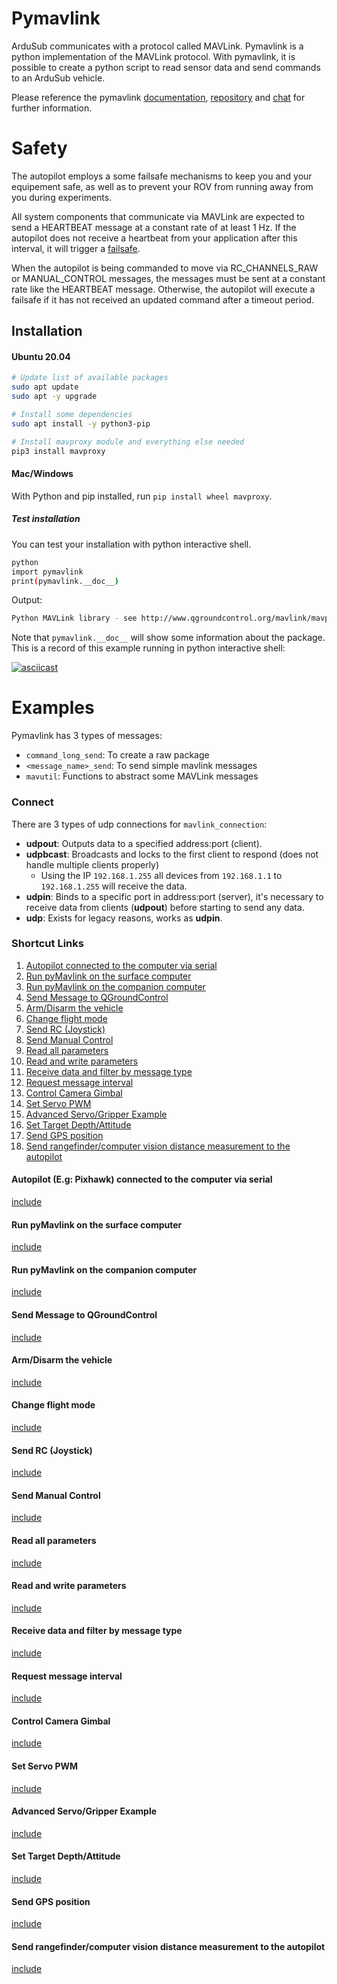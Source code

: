 # Pymavlink

ArduSub communicates with a protocol called MAVLink. Pymavlink is a python implementation of the MAVLink protocol. With pymavlink, it is possible to create a python script to read sensor data and send commands to an ArduSub vehicle.

Please reference the pymavlink [documentation](https://mavlink.io/en/mavgen_python/), [repository](https://github.com/ArduPilot/pymavlink) and [chat](https://gitter.im/ArduPilot/pymavlink) for further information.

# Safety

The autopilot employs a some failsafe mechanisms to keep you and your equipement safe, as well as to prevent your ROV from running away from you during experiments.

All system components that communicate via MAVLink are expected to send a HEARTBEAT message at a constant rate of at least 1 Hz. If the autopilot does not receive a heartbeat from your application after this interval, it will trigger a [failsafe](/operators-manual/failsafes.html).

When the autopilot is being commanded to move via RC_CHANNELS_RAW or MANUAL_CONTROL messages, the messages must be sent at a constant rate like the HEARTBEAT message. Otherwise, the autopilot will execute a failsafe if it has not received an updated command after a timeout period.

## Installation

#### Ubuntu 20.04

```sh
# Update list of available packages
sudo apt update
sudo apt -y upgrade

# Install some dependencies
sudo apt install -y python3-pip

# Install mavproxy module and everything else needed
pip3 install mavproxy
```

#### Mac/Windows

With Python and pip installed, run `pip install wheel mavproxy`.

##### Test installation
You can test your installation with python interactive shell.

```bash
python
import pymavlink
print(pymavlink.__doc__)
```
Output:
```bash
Python MAVLink library - see http://www.qgroundcontrol.org/mavlink/mavproxy_startpage
```

Note that `pymavlink.__doc__` will show some information about the package.
This is a record of this example running in python interactive shell:

[![asciicast](https://asciinema.org/a/237333.svg)](https://asciinema.org/a/237333)


# Examples

Pymavlink has 3 types of messages:
* `command_long_send`: To create a raw package
* `<message_name>_send`: To send simple mavlink messages
* `mavutil`: Functions to abstract some MAVLink messages

### Connect

There are 3 types of udp connections for `mavlink_connection`:
* **udpout**: Outputs data to a specified address:port (client).
* **udpbcast**: Broadcasts and locks to the first client to respond (does not handle multiple clients properly)
    * Using the IP `192.168.1.255` all devices from  `192.168.1.1` to `192.168.1.255` will receive the data.
* **udpin**: Binds to a specific port in address:port (server), it's necessary to receive data from clients (**udpout**) before starting to send any data.
* **udp**: Exists for legacy reasons, works as **udpin**.

### Shortcut Links
1. [Autopilot connected to the computer via serial](#autopilot-eg-pixhawk-connected-to-the-computer-via-serial)
1. [Run pyMavlink on the surface computer](#run-pymavlink-on-the-surface-computer)
1. [Run pyMavlink on the companion computer](#run-pymavlink-on-the-companion-computer)
1. [Send Message to QGroundControl](#send-message-to-qgroundcontrol)
1. [Arm/Disarm the vehicle](#armdisarm-the-vehicle)
1. [Change flight mode](#change-flight-mode)
1. [Send RC \(Joystick\)](#send-rc-joystick)
1. [Send Manual Control](#send-manual-control)
1. [Read all parameters](#read-all-parameters)
1. [Read and write parameters](#read-and-write-parameters)
1. [Receive data and filter by message type](#receive-data-and-filter-by-message-type)
1. [Request message interval](#request-message-interval)
1. [Control Camera Gimbal](#control-camera-gimbal)
1. [Set Servo PWM](#set-servo-pwm)
1. [Advanced Servo/Gripper Example](#advanced-servogripper-example)
1. [Set Target Depth/Attitude](#set-target-depthattitude)
1. [Send GPS position](#send-gps-position)
1. [Send rangefinder/computer vision distance measurement to the autopilot](#send-rangefindercomputer-vision-distance-measurement-to-the-autopilot)

#### Autopilot \(E.g: Pixhawk\) connected to the computer via serial
[include](pymavlink/serial_connection.py)

#### Run pyMavlink on the surface computer
[include](pymavlink/udp_connection.py)

#### Run pyMavlink on the companion computer
[include](pymavlink/companion_computer.py)

#### Send Message to QGroundControl
[include](pymavlink/message_qgc.py)

#### Arm/Disarm the vehicle
[include](pymavlink/arm_disarm.py)

#### Change flight mode
[include](pymavlink/change_flight_mode.py)

#### Send RC \(Joystick\)
[include](pymavlink/rc_joystick.py)

#### Send Manual Control
[include](pymavlink/manual_control.py)

#### Read all parameters
[include](pymavlink/read_params.py)

#### Read and write parameters
[include](pymavlink/read_write_params.py)

#### Receive data and filter by message type
[include](pymavlink/filter_messages.py)

#### Request message interval
[include](pymavlink/request_message_interval.py)

#### Control Camera Gimbal
[include](pymavlink/camera_gimbal.py)

#### Set Servo PWM
[include](pymavlink/set_servo.py)

#### Advanced Servo/Gripper Example
[include](pymavlink/advanced_servo_gripper.py)

#### Set Target Depth/Attitude
[include](pymavlink/set_target_depth_attitude.py)

#### Send GPS position
[include](pymavlink/send_gps.py)

#### Send rangefinder/computer vision distance measurement to the autopilot
[include](pymavlink/send_rangefinder_vision.py)
